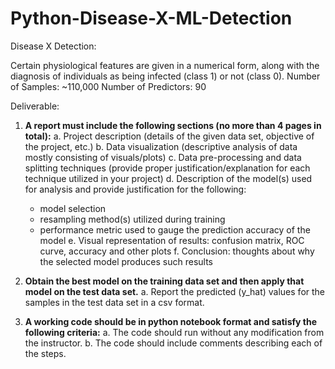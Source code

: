 # Python-Disease-X-ML-Detection

Disease X Detection:

Certain physiological features are given in a numerical form, along with
the diagnosis of individuals as being infected (class 1) or not (class 0).
Number of Samples: ~110,000
Number of Predictors: 90


Deliverable:

1. **A report must include the following sections (no more than 4 pages in total):**
   a.  Project description (details of the given data set, objective of the project, etc.)
   b.  Data visualization (descriptive analysis of data mostly consisting of visuals/plots)
   c.  Data pre-processing and data splitting techniques (provide proper justification/explanation for each technique utilized in your project)
   d.  Description of the model(s) used for analysis and provide justification for the following:
      - model selection
      - resampling method(s) utilized during training
      - performance metric used to gauge the prediction accuracy of the model
   e.  Visual representation of results: confusion matrix, ROC curve, accuracy and other plots
   f.  Conclusion: thoughts about why the selected model produces such results

2. **Obtain the best model on the training data set and then apply that model on the test data set.**
   a.  Report the predicted (y_hat) values for the samples in the test data set in a csv format.

3. **A working code should be in python notebook format and satisfy the following criteria:**
   a.  The code should run without any modification from the instructor.
   b.  The code should include comments describing each of the steps.

